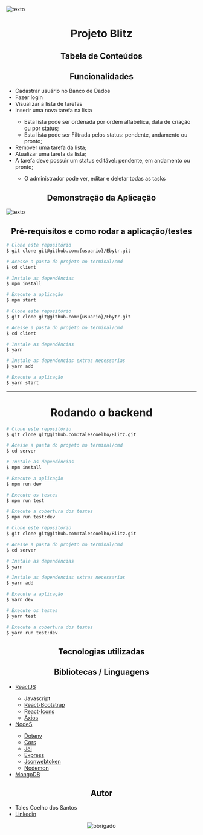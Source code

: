 ![texto](https://user-images.githubusercontent.com/8186190/140419222-6f2b39b7-20d8-4516-8ae5-85eff2098c75.png)

<h1 align=center>
  Projeto Blitz
</h1>

<h2 align=center>
  Tabela de Conteúdos
</h2>

<h2 align='center'>Funcionalidades</h1>
<ul>
  <li>Cadastrar usuário no Banco de Dados</li>
  <li>Fazer login</li>
  <li>Visualizar a lista de tarefas</li>
  <li>Inserir uma nova tarefa na lista</li>
    <ul>
      <li>Esta lista pode ser ordenada por ordem alfabética, data de criação ou por status;</li>
      <li>Esta lista pode ser Filtrada pelos status: pendente, andamento ou pronto;</li>
    </ul>
  <li>Remover uma tarefa da lista;</li>
  <li>Atualizar uma tarefa da lista;</li>
  <li>A tarefa deve possuir um status editável: pendente, em andamento ou pronto;</li>
  <ul>
    <li>O administrador pode ver, editar e deletar todas as tasks</li>
  </ul>
</ul>

<h2 align=center>
  Demonstração da Aplicação
</h2>

![texto](https://user-images.githubusercontent.com/8186190/140418998-ee36b99c-9c5a-4093-b711-6771a6d32431.gif)

<h2 align=center>
  Pré-requisitos e como rodar a aplicação/testes
</h2>

```bash
# Clone este repositório
$ git clone git@github.com:{usuario}/Ebytr.git

# Acesse a pasta do projeto no terminal/cmd
$ cd client

# Instale as dependências
$ npm install

# Execute a aplicação
$ npm start

```


```bash
# Clone este repositório
$ git clone git@github.com:{usuario}/Ebytr.git

# Acesse a pasta do projeto no terminal/cmd
$ cd client

# Instale as dependências
$ yarn

# Instale as dependencias extras necessarias
$ yarn add

# Execute a aplicação
$ yarn start

```
---

<h1 align="center">Rodando o backend</h1>

```bash
# Clone este repositório
$ git clone git@github.com:talescoelho/Blitz.git

# Acesse a pasta do projeto no terminal/cmd
$ cd server

# Instale as dependências
$ npm install

# Execute a aplicação
$ npm run dev

# Execute os testes
$ npm run test

# Execute a cobertura dos testes
$ npm run test:dev
```


```bash
# Clone este repositório
$ git clone git@github.com:talescoelho/Blitz.git

# Acesse a pasta do projeto no terminal/cmd
$ cd server

# Instale as dependências
$ yarn

# Instale as dependencias extras necessarias
$ yarn add

# Execute a aplicação
$ yarn dev

# Execute os testes
$ yarn test

# Execute a cobertura dos testes
$ yarn run test:dev
```

<h2 align='center'>
  Tecnologias utilizadas
</h2>

<h2 align='center'>Bibliotecas / Linguagens</h2>

<ul>
  <li><a href="https://pt-br.reactjs.org/">ReactJS</a></li>
    <ul>
      <li>Javascript</li>
      <li><a href="https://react-bootstrap.netlify.app/">React-Bootstrap</a></li>
      <li><a href="https://react-icons.github.io/react-icons/">React-Icons</a></li>
      <li><a href="https://axios-http.com/docs/intro">Axios</a></li>
    </ul>
  <li><a href="https://nodejs.org/en/">NodeS</a></li>
    <ul>
      <li><a href="https://www.npmjs.com/package/dotenv">Dotenv</a></li>
      <li><a href="https://www.npmjs.com/package/cors">Cors</a></li>
      <li><a href="https://www.npmjs.com/package/joi">Joi</a></li>
      <li><a href="https://expressjs.com/pt-br/">Express</a></li>
      <li><a href="https://www.npmjs.com/package/jsonwebtoken">Jsonwebtoken</a></li>
      <li><a href="https://www.npmjs.com/package/nodemon">Nodemon</a></li>
    </ul>
  <li><a href="https://www.mongodb.com/pt-br/cloud/atlas/register">MongoDB</a></li>
</ul>

<h2 align='center'>
  Autor
</h2>

- Tales Coelho dos Santos
- [Linkedin](https://www.linkedin.com/in/tales-coelho/)

<center>

![obrigado](https://acegif.com/wp-content/gif/obr1gdo-26.gif)

</center>
